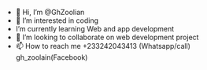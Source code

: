 - 👋 Hi, I’m @GhZoolian
- 👀 I’m interested in coding
- I’m currently learning Web and app development
- 💞️ I’m looking to collaborate on web development project
- 📫 How to reach me +233242043413 (Whatsapp/call) gh_zoolain(Facebook)

<!---
GhZoolian/GhZoolian is a ✨ special ✨ repository because its `README.md` (this file) appears on your GitHub profile.
You can click the Preview link to take a look at your changes.
--->
